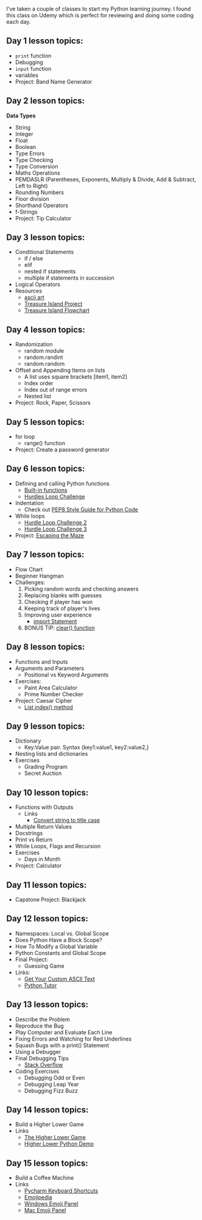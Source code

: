 I've taken a couple of classes to start my Python learning journey. I found this class on Udemy which is perfect for reviewing and doing some coding each day.

## Day 1 lesson topics:
- `print` function
- Debugging
- `input` function
- variables
- Project: Band Name Generator

## Day 2 lesson topics:

**Data Types**
- String
- Integer
- Float
- Boolean
- Type Errors
- Type Checking
- Type Conversion
- Maths Operations
- PEMDASLR (Parentheses, Exponents, Multiply & Divide, Add & Subtract, Left to Right)
- Rounding Numbers
- Floor division
- Shorthand Operators
- f-Strings
- Project: Tip Calculator

## Day 3 lesson topics:
- Conditional Statements
  - if / else
  - elif
  - nested if statements
  - multiple if statements in succession
- Logical Operators
- Resources
  - [ascii art](https://ascii.co.uk/art)
  - [Treasure Island Project](https://replit.com/@appbrewery/treasure-island-end)
  - [Treasure Island Flowchart](https://viewer.diagrams.net/index.html?highlight=0000ff&edit=_blank&layers=1&nav=1&title=Treasure%20Island%20Conditional.drawio#Uhttps%3A%2F%2Fdrive.google.com%2Fuc%3Fid%3D1oDe4ehjWZipYRsVfeAx2HyB7LCQ8_Fvi%26export%3Ddownload#%7B%22pageId%22%3A%22C5RBs43oDa-KdzZeNtuy%22%7D)

## Day 4 lesson topics:
- Randomization
  - random module
  - random.randint
  - random.random
- Offset and Appending Items on lists
  - A list uses square brackets [item1, item2]
  - Index order
  - Index out of range errors
  - Nested list
- Project: Rock, Paper, Scissors

## Day 5 lesson topics:
- for loop
  - range() function
- Project: Create a password generator

## Day 6 lesson topics:
- Defining and calling Python functions
  - [Built-in functions](https://docs.python.org/3/library/functions.html)
  - [Hurdles Loop Challenge](https://reeborg.ca/reeborg.html?lang=en&mode=python&menu=worlds%2Fmenus%2Freeborg_intro_en.json&name=Hurdle%201&url=worlds%2Ftutorial_en%2Fhurdle1.json)
- Indentation
  - Check out [PEP8 Style Guide for Python Code](https://peps.python.org/pep-0008/)
- While loops
  - [Hurdle Loop Challenge 2](https://reeborg.ca/reeborg.html?lang=en&mode=python&menu=worlds%2Fmenus%2Freeborg_intro_en.json&name=Hurdle%203&url=worlds%2Ftutorial_en%2Fhurdle3.json)
  - [Hurdle Loop Challenge 3](https://reeborg.ca/reeborg.html?lang=en&mode=python&menu=worlds%2Fmenus%2Freeborg_intro_en.json&name=Hurdle%204&url=worlds%2Ftutorial_en%2Fhurdle4.json)
- Project: [Escaping the Maze](https://reeborg.ca/reeborg.html?lang=en&mode=python&menu=worlds%2Fmenus%2Freeborg_intro_en.json&name=Maze&url=worlds%2Ftutorial_en%2Fmaze1.json)

## Day 7 lesson topics:
- Flow Chart
- Beginner Hangman 
- Challenges:
  1. Picking random words and checking answers
  2. Replacing blanks with guesses
  3. Checking if player has won
  4. Keeping track of player's lives
  5. Improving user experience
     - [import Statement](https://www.askpython.com/python/python-import-statement)
  6. BONUS TIP: [clear() function](https://www.geeksforgeeks.org/clear-screen-python/)

## Day 8 lesson topics:
- Functions and Inputs
- Arguments and Parameters
  - Positional vs Keyword Arguments
- Exercises:
  - Paint Area Calculator
  - Prime Number Checker
- Project: Caesar Cipher
  - [List index() method](https://www.w3schools.com/python/ref_list_index.asp)

## Day 9 lesson topics:
- Dictionary
  - Key:Value pair. Syntax {key1:value1, key2:value2,}
- Nesting lists and dictionaries
- Exercises
  - Grading Program
  - Secret Auction

## Day 10 lesson topics:
- Functions with Outputs
  - Links
    - [Convert string to title case](https://stackoverflow.com/questions/8347048/how-to-convert-string-to-title-case-in-python)
- Multiple Return Values
- Docstrings
- Print vs Return
- While Loops, Flags and Recursion
- Exercises
  - Days in Month
- Project: Calculator

## Day 11 lesson topics:
- Capstone Project: Blackjack

## Day 12 lesson topics:
- Namespaces: Local vs. Global Scope
- Does Python Have a Block Scope?
- How To Modify a Global Variable
- Python Constants and Global Scope
- Final Project:
  - Guessing Game
- Links:
  - [Get Your Custom ASCII Text](https://patorjk.com/software/taag/#p=display&f=Graffiti&t=Type%20Something%20)
  - [Python Tutor](https://pythontutor.com/visualize.html#mode=edit)

## Day 13 lesson topics:
- Describe the Problem
- Reproduce the Bug
- Play Computer and Evaluate Each Line
- Fixing Errors and Watching for Red Underlines
- Squash Bugs with a print() Statement
- Using a Debugger
- Final Debugging Tips
  - [Stack Overflow](https://stackoverflow.com/questions/tagged/python)
- Coding Exercises
  - Debugging Odd or Even
  - Debugging Leap Year
  - Debugging Fizz Buzz

## Day 14 lesson topics:
- Build a Higher Lower Game
- Links
  - [The Higher Lower Game](https://www.higherlowergame.com/)
  - [Higher Lower Python Demo](https://appbrewery.github.io/python-day14-demo/)

## Day 15 lesson topics:
- Build a Coffee Machine
- Links
  - [Pycharm Keyboard Shortcuts](https://www.jetbrains.com/help/pycharm/mastering-keyboard-shortcuts.html?keymap=secondary_windows)
  - [Emojipedia](https://emojipedia.org/hot-beverage)
  - [Windows Emoji Panel](https://support.microsoft.com/en-gb/windows/windows-keyboard-tips-and-tricks-588e0b72-0fff-6d3f-aeee-6e5116097942)
  - [Mac Emoji Panel](https://support.apple.com/en-gb/guide/mac-help/mchlp1560/mac)